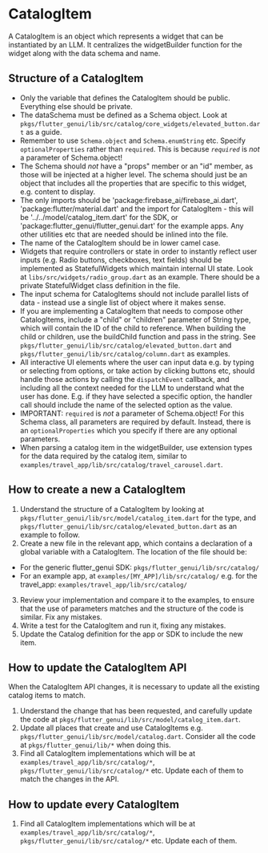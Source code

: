 # CatalogItem

A CatalogItem is an object which represents a widget that can be instantiated by an LLM. It centralizes the widgetBuilder function for the widget along with the data schema and name.

## Structure of a CatalogItem

- Only the variable that defines the CatalogItem should be public. Everything else should be private.
- The dataSchema must be defined as a Schema object. Look at `pkgs/flutter_genui/lib/src/catalog/core_widgets/elevated_button.dart` as a guide.
- Remember to use `Schema.object` and `Schema.enumString` etc. Specify `optionalProperties` rather than `required`. This is because _`required`_ is _not_ a parameter of Schema.object!
- The Schema should _not_ have a "props" member or an "id" member, as those will be injected at a higher level. The schema should just be an object that includes all the properties that are specific to this widget, e.g. content to display.
- The only imports should be 'package:firebase_ai/firebase_ai.dart', 'package:flutter/material.dart' and the import for CatalogItem - this will be '../../model/catalog_item.dart' for the SDK, or 'package:flutter_genui/flutter_genui.dart' for the example apps. Any other utilities etc that are needed should be inlined into the file.
- The name of the CatalogItem should be in lower camel case.
- Widgets that require controllers or state in order to instantly reflect user inputs (e.g. Radio buttons, checkboxes, text fields) should be implemented as StatefulWidgets which maintain internal UI state. Look at `libs/src/widgets/radio_group.dart` as an example. There should be a private StatefulWidget class definition in the file.
- The input schema for CatalogItems should not include parallel lists of data - instead use a single list of object where it makes sense.
- If you are implementing a CatalogItem that needs to compose other CatalogItems, include a "child" or "children" parameter of String type, which will contain the ID of the child to reference. When building the child or children, use the buildChild function and pass in the string. See `pkgs/flutter_genui/lib/src/catalog/elevated_button.dart` and `pkgs/flutter_genui/lib/src/catalog/column.dart` as examples.
- All interactive UI elements where the user can input data e.g. by typing or selecting from options, or take action by clicking buttons etc, should handle those actions by calling the `dispatchEvent` callback, and including all the context needed for the LLM to understand what the user has done. E.g. if they have selected a specific option, the handler call should include the name of the selected option as the value.
- IMPORTANT: `required` is _not_ a parameter of Schema.object! For this Schema class, all parameters are required by default. Instead, there is an `optionalProperties` which you specify if there are any optional parameters.
- When parsing a catalog item in the widgetBuilder, use extension types for the data required by the catalog item, similar to `examples/travel_app/lib/src/catalog/travel_carousel.dart`.

## How to create a new a CatalogItem

1. Understand the structure of a CatalogItem by looking at `pkgs/flutter_genui/lib/src/model/catalog_item.dart` for the type, and `pkgs/flutter_genui/lib/src/catalog/elevated_button.dart` as an example to follow.
2. Create a new file in the relevant app, which contains a declaration of a global variable with a CatalogItem. The location of the file should be:

- For the generic flutter_genui SDK: `pkgs/flutter_genui/lib/src/catalog/`
- For an example app, at `examples/[MY_APP]/lib/src/catalog/` e.g. for the travel_app: `examples/travel_app/lib/src/catalog/`

3. Review your implementation and compare it to the examples, to ensure that the use of parameters matches and the structure of the code is similar. Fix any mistakes.
4. Write a test for the CatalogItem and run it, fixing any mistakes.
5. Update the Catalog definition for the app or SDK to include the new item.

## How to update the CatalogItem API

When the CatalogItem API changes, it is necessary to update all the existing catalog items to match.

1. Understand the change that has been requested, and carefully update the code at `pkgs/flutter_genui/lib/src/model/catalog_item.dart`.
2. Update all places that create and use CatalogItems e.g. `pkgs/flutter_genui/lib/src/model/catalog.dart`. Consider all the code at `pkgs/flutter_genui/lib/*` when doing this.
3. Find all CatalogItem implementations which will be at `examples/travel_app/lib/src/catalog/*`, `pkgs/flutter_genui/lib/src/catalog/*` etc. Update each of them to match the changes in the API.

## How to update every CatalogItem

1. Find all CatalogItem implementations which will be at `examples/travel_app/lib/src/catalog/*`, `pkgs/flutter_genui/lib/src/catalog/*` etc. Update each of them.
